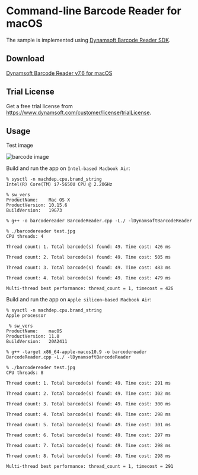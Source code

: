 # Command-line Barcode Reader for macOS
The sample is implemented using [Dynamsoft Barcode Reader SDK](https://www.dynamsoft.com/Products/Dynamic-Barcode-Reader.aspx).

## Download
[Dynamsoft Barcode Reader v7.6 for macOS](https://www.dynamsoft.com/handle-download?productId=1000003&productVersionId=1000354&productEditionId=1000006&downloadLink=https://download2.dynamsoft.com/dbr/dbr-mac-7.6.zip)

## Trial License
Get a free trial license from https://www.dynamsoft.com/customer/license/trialLicense.

## Usage

Test image

![barcode image](test.jpg)

Build and run the app on `Intel-based Macbook Air`:

```
% sysctl -n machdep.cpu.brand_string
Intel(R) Core(TM) i7-5650U CPU @ 2.20GHz

% sw_vers
ProductName:    Mac OS X
ProductVersion: 10.15.6
BuildVersion:   19G73

% g++ -o barcodereader BarcodeReader.cpp -L./ -lDynamsoftBarcodeReader

% ./barcodereader test.jpg
CPU threads: 4

Thread count: 1. Total barcode(s) found: 49. Time cost: 426 ms

Thread count: 2. Total barcode(s) found: 49. Time cost: 505 ms

Thread count: 3. Total barcode(s) found: 49. Time cost: 483 ms

Thread count: 4. Total barcode(s) found: 49. Time cost: 479 ms

Multi-thread best performance: thread_count = 1, timecost = 426
```

Build and run the app on `Apple silicon–based Macbook Air`:

```
% sysctl -n machdep.cpu.brand_string
Apple processor

 % sw_vers
ProductName:    macOS
ProductVersion: 11.0
BuildVersion:   20A2411

% g++ -target x86_64-apple-macos10.9 -o barcodereader BarcodeReader.cpp -L./ -lDynamsoftBarcodeReader

% ./barcodereader test.jpg
CPU threads: 8

Thread count: 1. Total barcode(s) found: 49. Time cost: 291 ms

Thread count: 2. Total barcode(s) found: 49. Time cost: 302 ms

Thread count: 3. Total barcode(s) found: 49. Time cost: 300 ms

Thread count: 4. Total barcode(s) found: 49. Time cost: 298 ms

Thread count: 5. Total barcode(s) found: 49. Time cost: 301 ms

Thread count: 6. Total barcode(s) found: 49. Time cost: 297 ms

Thread count: 7. Total barcode(s) found: 49. Time cost: 298 ms

Thread count: 8. Total barcode(s) found: 49. Time cost: 298 ms

Multi-thread best performance: thread_count = 1, timecost = 291
```
